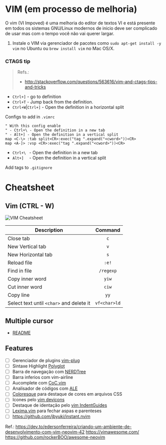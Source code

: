 # VIM (em processo de melhoria)

O vim (VI Impoved) é uma melhoria do editor de textos VI e está presente em todos os sistemas GNU/Linux modernos de inicio deve ser complicado de usar mas com o tempo você não vai querer largar.

1. Instale o VIM via gerenciador de pacotes como `sudo apt-get install -y vim` no Ubuntu ou `brew install vim` no Mac OS/X.





### CTAGS tip

> Refs.:
> * http://stackoverflow.com/questions/563616/vim-and-ctags-tips-and-tricks

- `Ctrl+]` - go to definition
- `Ctrl+T` - Jump back from the definition.
- `Ctrl+W`|`Ctrl+]` - Open the definition in a horizontal split

Configs to add in `.vimrc`

```vim
" With this config enable
" - Ctrl+\ - Open the definition in a new tab
" - Alt+] - Open the definition in a vertical split
map <C-\> :tab split<CR>:exec("tag ".expand("<cword>"))<CR>
map <A-]> :vsp <CR>:exec("tag ".expand("<cword>"))<CR>
```

- `Ctrl+\ ` - Open the definition in a new tab
- `Alt+]  ` - Open the definition in a vertical split


Add tags to `.gitignore`

# Cheatsheet



## Vim (CTRL - W)

![VIM Cheatsheet](http://www.viemu.com/vi-vim-cheat-sheet.gif)

| Description   | Command       |
| ------------- |:-------------:|
| Close tab     |     `c`       |
| New Vertical tab |  `v`  |
| New Horizontal tab |  `s`  |
| Reload file   |      `:e!`         |
| Find in file   |     `/regexp`         |
| Copy inner word   | `yiw`         |
| Cut inner word   | `ciw`         |
| Copy line   | `yy`     |
| Select text until `<char>` and delete it |`vf<char>ld`|


## Multiple cursor

- [README](https://github.com/terryma/vim-multiple-cursors/blob/master/README.md)

## Features

- [ ] Gerenciador de plugins [vim-plug](https://github.com/junegunn/vim-plug)
- [ ] Sintaxe Highlight [Polyglot](https://github.com/sheerun/vim-polyglot)
- [ ] Barra de navegação com [NERDTree](https://github.com/preservim/nerdtree)
- [ ] Barra inferios com vim-airline
- [ ] Aucomplete com [CoC.vim](https://github.com/neoclide/coc.nvim)
- [ ] Analisador de códigos com [ALE](https://github.com/dense-analysis/ale)
- [ ] [Coloresque](https://github.com/gko/vim-coloresque) para destaque de cores em arquivos CSS
- [ ] Icones pelo [vim devicons](https://github.com/ryanoasis/vim-devicons)
- [ ] Destaque de identação pelo [vim IndentGuides](https://dev.tothaerkh/vim-indentguides)
- [ ] [Lexima.vim](https://github.com/cohama/lexima.vim) para fechar aspas e parenteses
- [ ] https://github.com/jbyuki/instant.nvim

Ref.: https://dev.to/edersonferreira/criando-um-ambiente-de-desenvolvimento-com-vim-neovim-42
https://vimawesome.com/
https://github.com/rockerBOO/awesome-neovim
